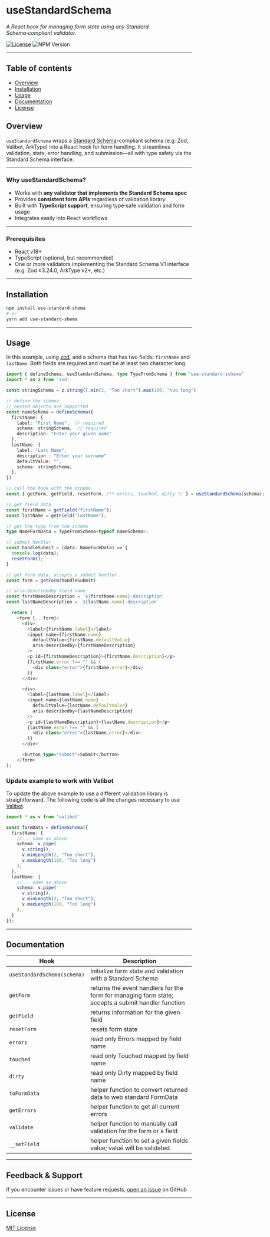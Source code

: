 
# useStandardSchema

<div style="max-width:80ch">

*A React hook for managing form state using any Standard Schema‑compliant validator.*

[![License](https://img.shields.io/badge/license-MIT-%230172ad)](https://github.com/garystorey/usezodform/blob/master/LICENSE.md)
![NPM Version](https://img.shields.io/npm/v/use-standard-schema)

---

## Table of contents

- [Overview](#overview)
- [Installation](#installation)
- [Usage](#usage)
- [Documentation](#documentation)
- [License](#license)

## Overview

`useStandardSchema` wraps a [Standard Schema](https://standardschema.dev)–compliant schema (e.g. Zod, Valibot, ArkType) into a React hook for form handling. It streamlines validation, state, error handling, and submission—all with type safety via the Standard Schema interface.

---

### Why useStandardSchema?

- Works with **any validator that implements the Standard Schema spec**
- Provides **consistent form APIs** regardless of validation library
- Built with **TypeScript support**, ensuring type‑safe validation and form usage
- Integrates easily into React workflows

---

### Prerequisites

- React v18+
- TypeScript (optional, but recommended)
- One or more validators implementing the Standard Schema V1 interface (e.g. Zod ≥3.24.0, ArkType v2+, etc.)

---

## Installation

```bash
npm install use-standard-shema
# or
yarn add use-standard-shema
```

---

## Usage

In this example, using [zod](https://zod.dev), and a schema that has two fields: `firstName` and `lastName`. Both fields are required and must be at least two character long.

<div style="width:100ch;margin:auto;">

```ts
import { defineSchema, useStandardSchema, type TypeFromSchema } from "use-standard-schema"
import * as z from 'zod'

const stringSchema = z.string().min(2, "Too short").max(100, "too long")

// define the schmea 
// nested objects are supported
const nameSchema = defineSchema({
  firstName: {
    label: "First Name",  // required
    schema: stringSchema,  // required
    description: "Enter your given name"
  },
  lastName: {
    label: "Last Name",
    description : "Enter your surname"
    defaultValue: "",
    schema: stringSchema,
  },
})

// call the hook with the schema
const { getForm, getField, resetForm, /** errors, touched, dirty */ } = useStandardSchema(schema);

// get field data
const firstName = getField("firstName");
const lastName = getField("lastName");

// get the type from the schema
type NameFormData = TypeFromSchema<typeof nameSchema>;

// submit handler
const handleSubmit = (data: NameFormData) => {
  console.log(data);
  resetForm();
}

// get form data, accepts a submit handler.
const form = getForm(handleSubmit)

// aria-describedby field name
const firstNameDescription = `${firstName.name}-description`
const lastNameDescription = `${lastName.name}-description`

  return (
    <form {...form}>
      <div>
        <label>{firstName.label}</label>
        <input name={firstName.name}
          defaultValue={firstName.defaultValue}
          aria-describedby={firstNameDescription}
        />
        <p id={firstNameDescription}>{firstName.description}</p>
        {firstName.error !== "" && (
          <div class="error">{firstName.error}</div>
        )}
      </div>

      <div>
        <label>{lastName.label}</label>
        <input name={lastName.name}
          defaultValue={lastName.defaultValue}
          aria-describedby={lastNameDescription}
        />
        <p id={lastNameDescription}>{lastName.description}</p>
        {lastName.error !== "" && (
          <div class="error">{lastName.error}</div>
        )}
      </div>

      <button type="submit">Submit</button>
    </form>
);

```

</div>

### Update example to work with Valibot

To update the above example to use a different validation library is straightforward. The following code is all the changes necessary to use [Valibot](https://valibot.dev/).

```ts
import * as v from 'valibot'

const formData = defineSchema({
  firstName: {
    //... same as above
    schema: v.pipe(
      v.string(),
      v.minLength(2, "Too short"),
      v.maxLength(100, "Too long")
    ),
  },
  lastName: {
    //... same as above
    schema: v.pipe(
      v.string(),
      v.minLength(2, "Too short"),
      v.maxLength(100, "Too long")
    ),
  }
});

```

---

## Documentation

| Hook                | Description                                                                 |
|---------------------|-----------------------------------------------------------------------------|
| `useStandardSchema(schema)` | Initialize form state and validation with a Standard Schema |
| `getForm` | returns the event handlers for the form for managing form state; accepts a submit handler function |
| `getField` | returns information for the given field |
| `resetForm` | resets form state |
| `errors` | read only Errors mapped by field name |
| `touched` | read only Touched mapped by field name |
| `dirty` | read only Dirty mapped by field name |
| `toFormData` | helper function to convert returned data to web standard FormData |
| `getErrors` | helper function to get all current errors |
| `validate` | helper function to manually call validation for the form or a field |
|`__setField` | helper function to set a given fields value; value will be validated. |

---

## Feedback & Support

If you encounter issues or have feature requests, [open an issue](https://github.com/garystorey/use-standard-shema/issues) on GitHub

---

## License

[MIT License](./LICENSE)

</div>
